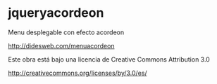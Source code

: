 # jqueryacordeon
Menu desplegable con efecto acordeon 
<br>

http://didesweb.com/menuacordeon
<br>

Este obra está bajo una licencia de Creative Commons Attribution 3.0
<br>

http://creativecommons.org/licenses/by/3.0/es/<br>
